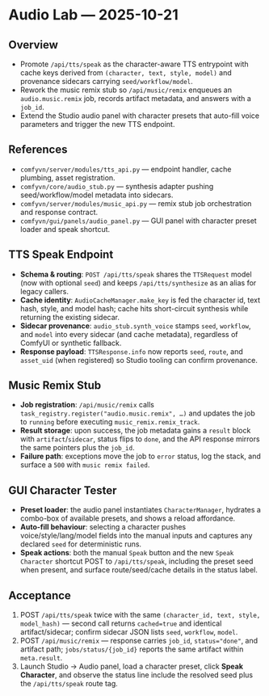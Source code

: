 # Audio Lab — 2025-10-21

## Overview
- Promote `/api/tts/speak` as the character-aware TTS entrypoint with cache keys derived from `(character, text, style, model)` and provenance sidecars carrying `seed/workflow/model`.
- Rework the music remix stub so `/api/music/remix` enqueues an `audio.music.remix` job, records artifact metadata, and answers with a `job_id`.
- Extend the Studio audio panel with character presets that auto-fill voice parameters and trigger the new TTS endpoint.

## References
- `comfyvn/server/modules/tts_api.py` — endpoint handler, cache plumbing, asset registration.
- `comfyvn/core/audio_stub.py` — synthesis adapter pushing seed/workflow/model metadata into sidecars.
- `comfyvn/server/modules/music_api.py` — remix stub job orchestration and response contract.
- `comfyvn/gui/panels/audio_panel.py` — GUI panel with character preset loader and speak shortcut.

## TTS Speak Endpoint
- **Schema & routing**: `POST /api/tts/speak` shares the `TTSRequest` model (now with optional `seed`) and keeps `/api/tts/synthesize` as an alias for legacy callers.
- **Cache identity**: `AudioCacheManager.make_key` is fed the character id, text hash, style, and model hash; cache hits short-circuit synthesis while returning the existing sidecar.
- **Sidecar provenance**: `audio_stub.synth_voice` stamps `seed`, `workflow`, and `model` into every sidecar (and cache metadata), regardless of ComfyUI or synthetic fallback.
- **Response payload**: `TTSResponse.info` now reports `seed`, `route`, and `asset_uid` (when registered) so Studio tooling can confirm provenance.

## Music Remix Stub
- **Job registration**: `/api/music/remix` calls `task_registry.register("audio.music.remix", …)` and updates the job to `running` before executing `music_remix.remix_track`.
- **Result storage**: upon success, the job metadata gains a `result` block with `artifact`/`sidecar`, status flips to `done`, and the API response mirrors the same pointers plus the `job_id`.
- **Failure path**: exceptions move the job to `error` status, log the stack, and surface a `500` with `music remix failed`.

## GUI Character Tester
- **Preset loader**: the audio panel instantiates `CharacterManager`, hydrates a combo-box of available presets, and shows a reload affordance.
- **Auto-fill behaviour**: selecting a character pushes voice/style/lang/model fields into the manual inputs and captures any declared `seed` for deterministic runs.
- **Speak actions**: both the manual `Speak` button and the new `Speak Character` shortcut POST to `/api/tts/speak`, including the preset seed when present, and surface route/seed/cache details in the status label.

## Acceptance
1. POST `/api/tts/speak` twice with the same `(character_id, text, style, model_hash)` — second call returns `cached=true` and identical artifact/sidecar; confirm sidecar JSON lists `seed`, `workflow`, `model`.
2. POST `/api/music/remix` — response carries `job_id`, `status="done"`, and artifact path; `jobs/status/{job_id}` reports the same artifact within `meta.result`.
3. Launch Studio → Audio panel, load a character preset, click **Speak Character**, and observe the status line include the resolved seed plus the `/api/tts/speak` route tag.
